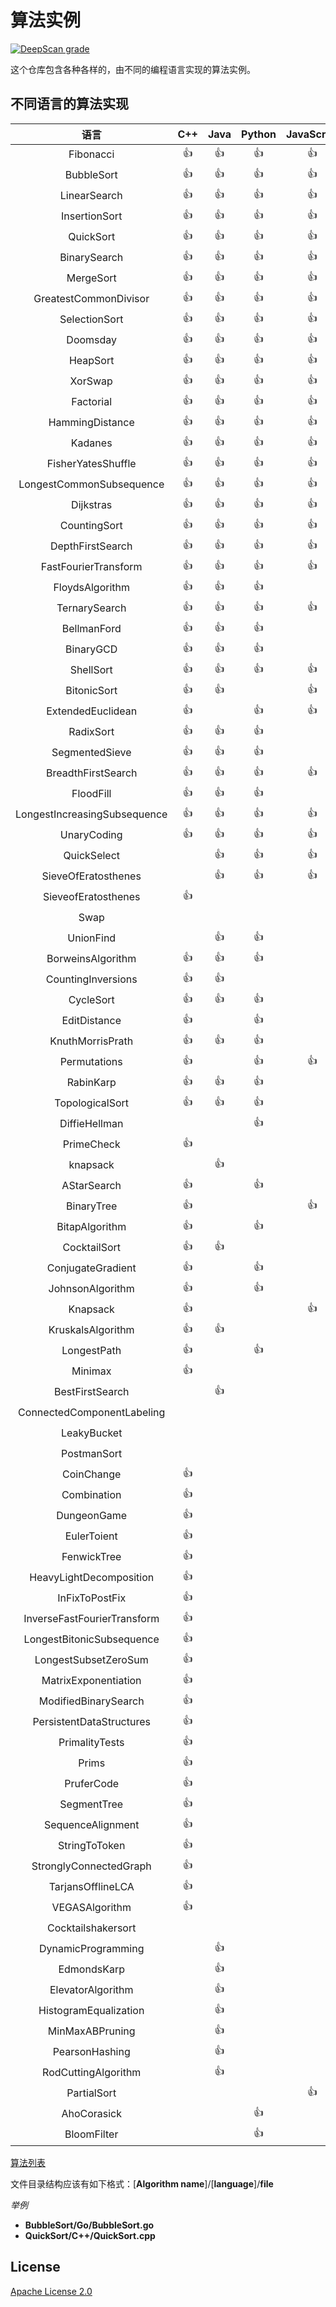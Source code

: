 # 算法实例

[![DeepScan grade](https://deepscan.io/api/teams/6243/projects/8132/branches/92442/badge/grade.svg)](https://deepscan.io/dashboard#view=project&tid=6243&pid=8132&bid=92442)

这个仓库包含各种各样的，由不同的编程语言实现的算法实例。

## 不同语言的算法实现


语言 | C++ | Java | Python | JavaScript | C | Go | C# | Ruby | Swift | Scala | Haskell | Kotlin | Rust | Perl | BrainFuck | Crystal | Racket | 
|:---:|:---:|:---:|:---:|:---:|:---:|:---:|:---:|:---:|:---:|:---:|:---:|:---:|:---:|:---:|:---:|:---:|:---:|
Fibonacci | :+1: | :+1: | :+1: | :+1: | :+1: | :+1: | :+1: | :+1: | :+1: | :+1: | :+1: | :+1: | :+1: | :+1: | :+1: | :+1: | :+1: | 
BubbleSort | :+1: | :+1: | :+1: | :+1: | :+1: | :+1: | :+1: | :+1: | :+1: | :+1: |   |   | :+1: | :+1: | :+1: |   |   | 
LinearSearch | :+1: | :+1: | :+1: | :+1: | :+1: | :+1: | :+1: |   | :+1: | :+1: |   | :+1: | :+1: | :+1: |   |   | :+1: | 
InsertionSort | :+1: | :+1: | :+1: | :+1: | :+1: | :+1: | :+1: | :+1: | :+1: | :+1: |   | :+1: | :+1: |   |   |   |   | 
QuickSort | :+1: | :+1: | :+1: | :+1: | :+1: | :+1: | :+1: | :+1: | :+1: |   | :+1: | :+1: | :+1: |   |   |   |   | 
BinarySearch | :+1: | :+1: | :+1: | :+1: | :+1: | :+1: | :+1: | :+1: | :+1: |   |   | :+1: |   | :+1: |   |   |   | 
MergeSort | :+1: | :+1: | :+1: | :+1: | :+1: | :+1: | :+1: | :+1: | :+1: | :+1: | :+1: |   |   |   |   |   |   | 
GreatestCommonDivisor | :+1: | :+1: | :+1: | :+1: | :+1: | :+1: | :+1: | :+1: |   | :+1: |   | :+1: |   |   |   |   |   | 
SelectionSort | :+1: | :+1: | :+1: | :+1: | :+1: | :+1: | :+1: | :+1: |   | :+1: |   |   | :+1: |   |   |   |   | 
Doomsday | :+1: | :+1: | :+1: | :+1: |   | :+1: | :+1: | :+1: | :+1: |   |   | :+1: |   |   |   |   |   | 
HeapSort | :+1: | :+1: | :+1: | :+1: | :+1: | :+1: |   | :+1: |   |   |   |   |   |   |   | :+1: |   | 
XorSwap | :+1: | :+1: | :+1: | :+1: | :+1: |   | :+1: |   | :+1: | :+1: |   |   |   |   |   |   |   | 
Factorial | :+1: | :+1: | :+1: | :+1: | :+1: | :+1: |   |   |   |   |   |   | :+1: |   |   |   |   | 
HammingDistance | :+1: | :+1: | :+1: | :+1: | :+1: | :+1: |   | :+1: |   |   |   |   |   |   |   |   |   | 
Kadanes | :+1: | :+1: | :+1: | :+1: | :+1: | :+1: | :+1: |   |   |   |   |   |   |   |   |   |   | 
FisherYatesShuffle | :+1: | :+1: | :+1: | :+1: |   | :+1: | :+1: | :+1: |   |   |   |   |   |   |   |   |   | 
LongestCommonSubsequence | :+1: | :+1: | :+1: | :+1: | :+1: |   |   | :+1: |   |   |   |   |   |   |   |   |   | 
Dijkstras | :+1: | :+1: | :+1: | :+1: |   | :+1: | :+1: |   |   |   |   |   |   |   |   |   |   | 
CountingSort | :+1: | :+1: | :+1: | :+1: |   |   |   | :+1: | :+1: |   |   |   |   |   |   |   |   | 
DepthFirstSearch | :+1: | :+1: | :+1: | :+1: | :+1: |   |   |   |   |   |   |   |   |   |   |   |   | 
FastFourierTransform | :+1: | :+1: | :+1: | :+1: | :+1: |   |   |   |   |   |   |   |   |   |   |   |   | 
FloydsAlgorithm | :+1: | :+1: | :+1: |   | :+1: | :+1: |   |   |   |   |   |   |   |   |   |   |   | 
TernarySearch | :+1: | :+1: | :+1: | :+1: | :+1: |   |   |   |   |   |   |   |   |   |   |   |   | 
BellmanFord | :+1: | :+1: | :+1: |   |   |   | :+1: |   |   |   | :+1: |   |   |   |   |   |   | 
BinaryGCD | :+1: | :+1: | :+1: |   |   | :+1: |   |   |   |   | :+1: |   |   |   |   |   |   | 
ShellSort | :+1: | :+1: | :+1: | :+1: |   |   |   | :+1: |   |   |   |   |   |   |   |   |   | 
BitonicSort | :+1: | :+1: |   | :+1: | :+1: |   |   |   |   |   |   |   |   |   |   |   |   | 
ExtendedEuclidean | :+1: |   | :+1: | :+1: | :+1: |   |   |   |   |   |   |   |   |   |   |   |   | 
RadixSort | :+1: | :+1: | :+1: |   | :+1: |   |   |   |   |   |   |   |   |   |   |   |   | 
SegmentedSieve | :+1: | :+1: | :+1: |   | :+1: |   |   |   |   |   |   |   |   |   |   |   |   | 
BreadthFirstSearch | :+1: | :+1: | :+1: | :+1: |   |   |   |   |   |   |   |   |   |   |   |   |   | 
FloodFill | :+1: | :+1: | :+1: |   |   |   |   |   | :+1: |   |   |   |   |   |   |   |   | 
LongestIncreasingSubsequence | :+1: | :+1: | :+1: | :+1: |   |   |   |   |   |   |   |   |   |   |   |   |   | 
UnaryCoding | :+1: | :+1: | :+1: | :+1: |   |   |   |   |   |   |   |   |   |   |   |   |   | 
QuickSelect |   | :+1: | :+1: | :+1: |   | :+1: |   |   |   |   |   |   |   |   |   |   |   | 
SieveOfEratosthenes |   | :+1: | :+1: | :+1: |   |   |   |   |   |   | :+1: |   |   |   |   |   |   | 
SieveofEratosthenes | :+1: |   |   |   | :+1: |   | :+1: |   |   |   |   |   |   |   |   |   |   | 
Swap |   |   |   |   | :+1: | :+1: |   |   |   | :+1: |   |   |   |   |   |   |   | 
UnionFind |   | :+1: | :+1: |   | :+1: |   |   |   |   |   |   |   |   |   |   |   |   | 
BorweinsAlgorithm | :+1: | :+1: | :+1: |   |   |   |   |   |   |   |   |   |   |   |   |   |   | 
CountingInversions | :+1: | :+1: |   |   |   | :+1: |   |   |   |   |   |   |   |   |   |   |   | 
CycleSort | :+1: | :+1: | :+1: |   |   |   |   |   |   |   |   |   |   |   |   |   |   | 
EditDistance | :+1: |   | :+1: |   |   |   |   |   | :+1: |   |   |   |   |   |   |   |   | 
KnuthMorrisPrath | :+1: | :+1: | :+1: |   |   |   |   |   |   |   |   |   |   |   |   |   |   | 
Permutations | :+1: |   | :+1: | :+1: |   |   |   |   |   |   |   |   |   |   |   |   |   | 
RabinKarp | :+1: | :+1: | :+1: |   |   |   |   |   |   |   |   |   |   |   |   |   |   | 
TopologicalSort | :+1: | :+1: | :+1: |   |   |   |   |   |   |   |   |   |   |   |   |   |   | 
DiffieHellman |   |   | :+1: |   |   | :+1: |   |   |   |   | :+1: |   |   |   |   |   |   | 
PrimeCheck | :+1: |   |   |   | :+1: |   |   |   |   |   |   |   |   |   |   |   |   | 
knapsack |   | :+1: |   |   | :+1: |   |   |   |   |   |   |   |   |   |   |   |   | 
AStarSearch | :+1: |   | :+1: |   |   |   |   |   |   |   |   |   |   |   |   |   |   | 
BinaryTree | :+1: |   |   | :+1: |   |   |   |   |   |   |   |   |   |   |   |   |   | 
BitapAlgorithm | :+1: |   | :+1: |   |   |   |   |   |   |   |   |   |   |   |   |   |   | 
CocktailSort | :+1: | :+1: |   |   |   |   |   |   |   |   |   |   |   |   |   |   |   | 
ConjugateGradient | :+1: |   | :+1: |   |   |   |   |   |   |   |   |   |   |   |   |   |   | 
JohnsonAlgorithm | :+1: |   | :+1: |   |   |   |   |   |   |   |   |   |   |   |   |   |   | 
Knapsack | :+1: |   |   | :+1: |   |   |   |   |   |   |   |   |   |   |   |   |   | 
KruskalsAlgorithm | :+1: | :+1: |   |   |   |   |   |   |   |   |   |   |   |   |   |   |   | 
LongestPath | :+1: |   | :+1: |   |   |   |   |   |   |   |   |   |   |   |   |   |   | 
Minimax | :+1: |   |   |   |   | :+1: |   |   |   |   |   |   |   |   |   |   |   | 
BestFirstSearch |   | :+1: |   |   |   |   |   | :+1: |   |   |   |   |   |   |   |   |   | 
ConnectedComponentLabeling |   |   |   |   | :+1: |   |   |   |   |   |   |   |   |   |   |   |   | 
LeakyBucket |   |   |   |   | :+1: |   |   |   |   |   |   |   |   |   |   |   |   | 
PostmanSort |   |   |   |   | :+1: |   |   |   |   |   |   |   |   |   |   |   |   | 
CoinChange | :+1: |   |   |   |   |   |   |   |   |   |   |   |   |   |   |   |   | 
Combination | :+1: |   |   |   |   |   |   |   |   |   |   |   |   |   |   |   |   | 
DungeonGame | :+1: |   |   |   |   |   |   |   |   |   |   |   |   |   |   |   |   | 
EulerToient | :+1: |   |   |   |   |   |   |   |   |   |   |   |   |   |   |   |   | 
FenwickTree | :+1: |   |   |   |   |   |   |   |   |   |   |   |   |   |   |   |   | 
HeavyLightDecomposition | :+1: |   |   |   |   |   |   |   |   |   |   |   |   |   |   |   |   | 
InFixToPostFix | :+1: |   |   |   |   |   |   |   |   |   |   |   |   |   |   |   |   | 
InverseFastFourierTransform | :+1: |   |   |   |   |   |   |   |   |   |   |   |   |   |   |   |   | 
LongestBitonicSubsequence | :+1: |   |   |   |   |   |   |   |   |   |   |   |   |   |   |   |   | 
LongestSubsetZeroSum | :+1: |   |   |   |   |   |   |   |   |   |   |   |   |   |   |   |   | 
MatrixExponentiation | :+1: |   |   |   |   |   |   |   |   |   |   |   |   |   |   |   |   | 
ModifiedBinarySearch | :+1: |   |   |   |   |   |   |   |   |   |   |   |   |   |   |   |   | 
PersistentDataStructures | :+1: |   |   |   |   |   |   |   |   |   |   |   |   |   |   |   |   | 
PrimalityTests | :+1: |   |   |   |   |   |   |   |   |   |   |   |   |   |   |   |   | 
Prims | :+1: |   |   |   |   |   |   |   |   |   |   |   |   |   |   |   |   | 
PruferCode | :+1: |   |   |   |   |   |   |   |   |   |   |   |   |   |   |   |   | 
SegmentTree | :+1: |   |   |   |   |   |   |   |   |   |   |   |   |   |   |   |   | 
SequenceAlignment | :+1: |   |   |   |   |   |   |   |   |   |   |   |   |   |   |   |   | 
StringToToken | :+1: |   |   |   |   |   |   |   |   |   |   |   |   |   |   |   |   | 
StronglyConnectedGraph | :+1: |   |   |   |   |   |   |   |   |   |   |   |   |   |   |   |   | 
TarjansOfflineLCA | :+1: |   |   |   |   |   |   |   |   |   |   |   |   |   |   |   |   | 
VEGASAlgorithm | :+1: |   |   |   |   |   |   |   |   |   |   |   |   |   |   |   |   | 
Cocktailshakersort |   |   |   |   |   | :+1: |   |   |   |   |   |   |   |   |   |   |   | 
DynamicProgramming |   | :+1: |   |   |   |   |   |   |   |   |   |   |   |   |   |   |   | 
EdmondsKarp |   | :+1: |   |   |   |   |   |   |   |   |   |   |   |   |   |   |   | 
ElevatorAlgorithm |   | :+1: |   |   |   |   |   |   |   |   |   |   |   |   |   |   |   | 
HistogramEqualization |   | :+1: |   |   |   |   |   |   |   |   |   |   |   |   |   |   |   | 
MinMaxABPruning |   | :+1: |   |   |   |   |   |   |   |   |   |   |   |   |   |   |   | 
PearsonHashing |   | :+1: |   |   |   |   |   |   |   |   |   |   |   |   |   |   |   | 
RodCuttingAlgorithm |   | :+1: |   |   |   |   |   |   |   |   |   |   |   |   |   |   |   | 
PartialSort |   |   |   | :+1: |   |   |   |   |   |   |   |   |   |   |   |   |   | 
AhoCorasick |   |   | :+1: |   |   |   |   |   |   |   |   |   |   |   |   |   |   | 
BloomFilter |   |   | :+1: |   |   |   |   |   |   |   |   |   |   |   |   |   |   | 


[算法列表](Algorithms.md)

文件目录结构应该有如下格式：[**Algorithm name**]/[**language**]/**file**

*举例*
* **BubbleSort/Go/BubbleSort.go**
* **QuickSort/C++/QuickSort.cpp**

## License

[Apache License 2.0](LICENSE)